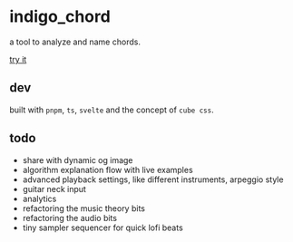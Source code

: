 # indigo_chord

a tool to analyze and name chords.  

[try it](https://indigo-chord.vercel.app)

## dev

built with `pnpm`, `ts`, `svelte` and the concept of `cube css`.

## todo
- share with dynamic og image
- algorithm explanation flow with live examples
- advanced playback settings, like different instruments, arpeggio style
- guitar neck input
- analytics
- refactoring the music theory bits
- refactoring the audio bits
- tiny sampler sequencer for quick lofi beats